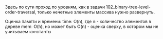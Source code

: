 Здесь по сути проход по уровням, как в задачи 102_binary-tree-level-order-traversal, только нечетные элементы массива нужно развернуть.

Оценка памяти и времени:
time: O(n), где n - количество элементов в дереве
mem: O(h), но может быть O(n) - оценка сверху, в котором мы не учитываем константы
